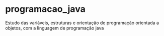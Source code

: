 # programacao_java
Estudo das variáveis, estruturas e orientação de programação orientada a objetos, com a linguagem de programação java
